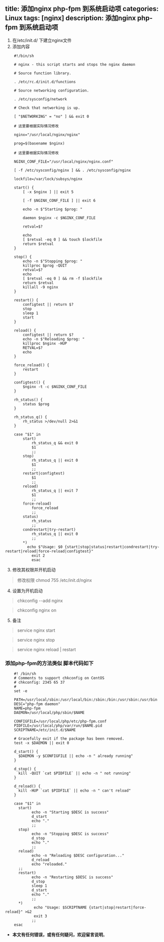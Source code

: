 title: 添加nginx php-fpm 到系统启动项
categories: Linux
tags: [nginx]
description: 添加nginx php-fpm 到系统启动项
---


1. 在/etc/init.d/ 下建立nginx文件
2. 添加内容
<!--more-->

		#!/bin/sh 

		# nginx - this script starts and stops the nginx daemon 
		 
		# Source function library. 

		. /etc/rc.d/init.d/functions 
		 
		# Source networking configuration. 

		. /etc/sysconfig/network 
		 
		# Check that networking is up. 

		[ "$NETWORKING" = "no" ] && exit 0 
		 
		# 这里要根据实际情况修改

		nginx="/usr/local/nginx/nginx" 

		prog=$(basename $nginx) 
		 
		# 这里要根据实际情况修改

		NGINX_CONF_FILE="/usr/local/nginx/nginx.conf" 
		 
		[ -f /etc/sysconfig/nginx ] && . /etc/sysconfig/nginx 
		 
		lockfile=/var/lock/subsys/nginx 
		 
		start() { 
		    [ -x $nginx ] || exit 5 

		    [ -f $NGINX_CONF_FILE ] || exit 6 

		    echo -n $"Starting $prog: " 

		    daemon $nginx -c $NGINX_CONF_FILE 

		    retval=$? 

		    echo 
		    [ $retval -eq 0 ] && touch $lockfile 
		    return $retval 
		} 
		 
		stop() { 
		    echo -n $"Stopping $prog: " 
		    killproc $prog -QUIT 
		    retval=$? 
		    echo 
		    [ $retval -eq 0 ] && rm -f $lockfile 
		    return $retval 
		    killall -9 nginx 
		} 
		 
		restart() { 
		    configtest || return $? 
		    stop 
		    sleep 1 
		    start 
		} 
		 
		reload() { 
		    configtest || return $? 
		    echo -n $"Reloading $prog: " 
		    killproc $nginx -HUP 
		    RETVAL=$? 
		    echo 
		} 
		 
		force_reload() { 
		    restart 
		} 
		 
		configtest() { 
		    $nginx -t -c $NGINX_CONF_FILE 
		} 
		 
		rh_status() { 
		    status $prog 
		} 
		 
		rh_status_q() { 
		    rh_status >/dev/null 2>&1 
		} 
		 
		case "$1" in 
		    start) 
		        rh_status_q && exit 0 
		        $1 
		        ;; 
		    stop) 
		        rh_status_q || exit 0 
		        $1 
		        ;; 
		    restart|configtest) 
		        $1 
		        ;; 
		    reload) 
		        rh_status_q || exit 7 
		        $1 
		        ;; 
		    force-reload) 
		        force_reload 
		        ;; 
		    status) 
		        rh_status 
		        ;; 
		    condrestart|try-restart) 
		        rh_status_q || exit 0 
		        ;; 
		    *)    
		      echo $"Usage: $0 {start|stop|status|restart|condrestart|try-restart|reload|force-reload|configtest}" 
		        exit 2 
				esac
3. 修改其权限并开机启动
> 修改权限 chmod 755 /etc/init.d/nginx

4. 设置为开机启动

>chkconfig --add nginx

>chkconfig nginx on 

5. 备注

> service nginx start 

>service nginx stop 

> service nginx reload | restart


### 添加php-fpm的方法类似 脚本代码如下


		#! /bin/sh
		# Comments to support chkconfig on CentOS
		# chkconfig: 2345 65 37
		#
		set -e
		 
		PATH=/usr/local/sbin:/usr/local/bin:/sbin:/bin:/usr/sbin:/usr/bin
		DESC="php-fpm daemon"
		NAME=php-fpm
		DAEMON=/usr/local/php/sbin/$NAME
		 
		CONFIGFILE=/usr/local/php/etc/php-fpm.conf
		PIDFILE=/usr/local/php/var/run/$NAME.pid
		SCRIPTNAME=/etc/init.d/$NAME
		 
		# Gracefully exit if the package has been removed.
		test -x $DAEMON || exit 0
		 
		d_start() {
		  $DAEMON -y $CONFIGFILE || echo -n " already running"
		}
		 
		d_stop() {
		  kill -QUIT `cat $PIDFILE` || echo -n " not running"
		}
		 
		d_reload() {
		  kill -HUP `cat $PIDFILE` || echo -n " can't reload"
		}
		 
		case "$1" in
		  start)
		        echo -n "Starting $DESC is success"
		        d_start
		        echo "."
		        ;;
		  stop)
		        echo -n "Stopping $DESC is success"
		        d_stop
		        echo "."
		        ;;
		  reload)
		        echo -n "Reloading $DESC configuration..."
		        d_reload
		        echo "reloaded."
		  ;;
		  restart)
		        echo -n "Restarting $DESC is success"
		        d_stop
		        sleep 1
		        d_start
		        echo "."
		        ;;
		  *)
		         echo "Usage: $SCRIPTNAME {start|stop|restart|force-reload}" >&2
		         exit 3
		        ;;
		esac


 - **本文有任何错误，或有任何疑问，欢迎留言说明**。